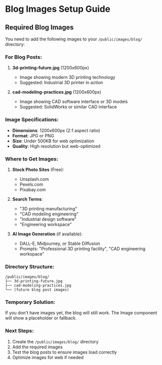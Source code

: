 # Blog Images Setup Guide

## Required Blog Images

You need to add the following images to your `/public/images/blog/` directory:

### For Blog Posts:
1. **3d-printing-future.jpg** (1200x600px)
   - Image showing modern 3D printing technology
   - Suggested: Industrial 3D printer in action

2. **cad-modeling-practices.jpg** (1200x600px)
   - Image showing CAD software interface or 3D models
   - Suggested: SolidWorks or similar CAD interface

### Image Specifications:
- **Dimensions**: 1200x600px (2:1 aspect ratio)
- **Format**: JPG or PNG
- **Size**: Under 500KB for web optimization
- **Quality**: High resolution but web-optimized

### Where to Get Images:
1. **Stock Photo Sites** (Free):
   - Unsplash.com
   - Pexels.com
   - Pixabay.com

2. **Search Terms**:
   - "3D printing manufacturing"
   - "CAD modeling engineering"
   - "Industrial design software"
   - "Engineering workspace"

3. **AI Image Generation** (if available):
   - DALL-E, Midjourney, or Stable Diffusion
   - Prompts: "Professional 3D printing facility", "CAD engineering workspace"

### Directory Structure:
```
/public/images/blog/
├── 3d-printing-future.jpg
├── cad-modeling-practices.jpg
└── (future blog post images)
```

### Temporary Solution:
If you don't have images yet, the blog will still work. The Image component will show a placeholder or fallback.

### Next Steps:
1. Create the `/public/images/blog/` directory
2. Add the required images
3. Test the blog posts to ensure images load correctly
4. Optimize images for web if needed